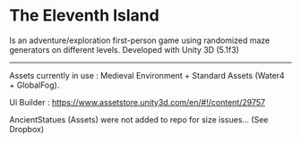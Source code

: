 # The Eleventh Island
Is an adventure/exploration first-person game using randomized maze generators on different levels. 
Developed with Unity 3D (5.1f3)



-------
Assets currently in use : Medieval Environment + Standard Assets (Water4 + GlobalFog).

Ui Builder : https://www.assetstore.unity3d.com/en/#!/content/29757

AncientStatues (Assets) were not added to repo for size issues... (See Dropbox)

